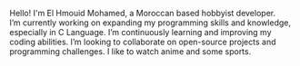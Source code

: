 Hello! I'm El Hmouid Mohamed, a Moroccan based hobbyist developer.  
I’m currently working on expanding my programming skills and knowledge, especially in C Language.
I’m continuously learning and improving my coding abilities.
I’m looking to collaborate on open-source projects and programming challenges.
I like to watch anime and some sports.
